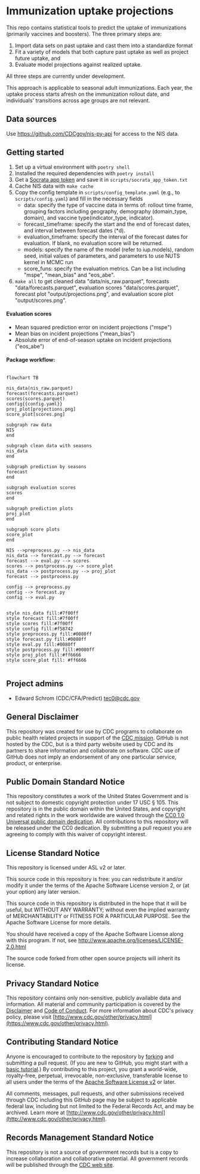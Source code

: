 # Immunization uptake projections

This repo contains statistical tools to predict the uptake of immunizations (primarily vaccines and boosters). The three primary steps are:

1. Import data sets on past uptake and cast them into a standardize format
2. Fit a variety of models that both capture past uptake as well as project future uptake, and
3. Evaluate model projections against realized uptake.

All three steps are currently under development.

This approach is applicable to seasonal adult immunizations. Each year, the uptake process starts afresh on the immunization rollout date, and individuals' transitions across age groups are not relevant.

## Data sources

Use <https://github.com/CDCgov/nis-py-api> for access to the NIS data.

## Getting started

1. Set up a virtual environment with `poetry shell`
2. Installed the required dependencies with `poetry install`
3. Get a [Socrata app token](https://github.com/CDCgov/nis-py-api?tab=readme-ov-file#getting-started) and save it in `scripts/socrata_app_token.txt`
4. Cache NIS data with `make cache`
5. Copy the config template in `scripts/config_template.yaml` (e.g., to `scripts/config.yaml`) and fill in the necessary fields
    - data: specify the type of vaccine data in terms of: rollout time frame, grouping factors including geography, demography (domain_type, domain), and vaccine type(indicator_type, indicator).
    - forecast_timeframe: specify the start and the end of forecast dates, and interval between forecast dates (*d).
    - evaluation_timeframe: specify the interval of the forecast dates for evaluation. If blank, no evaluation score will be returned.
    - models: specify the name of the model (refer to iup.models), random seed, initial values of parameters, and parameters to use NUTS kernel in MCMC run
    - score_funs: specify the evaluation metrics. Can be a list including "mspe", "mean_bias" and "eos_abe".
6. `make all` to get cleaned data "data/nis_raw.parquet", forecasts "data/forecasts.parquet", evaluation scores "data/scores.parquet", forecast plot "output/projections.png", and evaluation score plot "output/scores.png".

#### Evaluation scores
- Mean squared prediction error on incident projections ("mspe")
- Mean bias on incident projections ("mean_bias")
- Absolute error of end-of-season uptake on incident projections ("eos_abe")

#### Package workflow:

```mermaid

flowchart TB

nis_data(nis_raw.parquet)
forecast(forecasts.parquet)
scores(scores.parquet)
config{{config.yaml}}
proj_plot[projections.png]
score_plot[scores.png]

subgraph raw data
NIS
end

subgraph clean data with seasons
nis_data
end

subgraph prediction by seasons
forecast
end

subgraph evaluation scores
scores
end

subgraph prediction plots
proj_plot
end

subgraph score plots
score_plot
end

NIS -->preprocess.py --> nis_data
nis_data --> forecast.py --> forecast
forecast --> eval.py --> scores
scores --> postprocess.py --> score_plot
nis_data --> postprocess.py --> proj_plot
forecast --> postprocess.py

config --> preprocess.py
config --> forecast.py
config --> eval.py


style nis_data fill:#7f00ff
style forecast fill:#7f00ff
style scores fill:#7f00ff
style config fill:#f58742
style preprocess.py fill:#0080ff
style forecast.py fill:#0080ff
style eval.py fill:#0080ff
style postprocess.py fill:#0080ff
style proj_plot fill:#ff6666
style score_plot fill: #ff6666


```

## Project admins

- Edward Schrom (CDC/CFA/Predict) <tec0@cdc.gov>

## General Disclaimer

This repository was created for use by CDC programs to collaborate on public health related projects in support of the [CDC mission](https://www.cdc.gov/about/organization/mission.htm). GitHub is not hosted by the CDC, but is a third party website used by CDC and its partners to share information and collaborate on software. CDC use of GitHub does not imply an endorsement of any one particular service, product, or enterprise.

## Public Domain Standard Notice

This repository constitutes a work of the United States Government and is not
subject to domestic copyright protection under 17 USC § 105. This repository is in
the public domain within the United States, and copyright and related rights in
the work worldwide are waived through the [CC0 1.0 Universal public domain dedication](https://creativecommons.org/publicdomain/zero/1.0/).
All contributions to this repository will be released under the CC0 dedication. By
submitting a pull request you are agreeing to comply with this waiver of
copyright interest.

## License Standard Notice

This repository is licensed under ASL v2 or later.

This source code in this repository is free: you can redistribute it and/or modify it under
the terms of the Apache Software License version 2, or (at your option) any
later version.

This source code in this repository is distributed in the hope that it will be useful, but WITHOUT ANY
WARRANTY; without even the implied warranty of MERCHANTABILITY or FITNESS FOR A
PARTICULAR PURPOSE. See the Apache Software License for more details.

You should have received a copy of the Apache Software License along with this
program. If not, see http://www.apache.org/licenses/LICENSE-2.0.html

The source code forked from other open source projects will inherit its license.

## Privacy Standard Notice

This repository contains only non-sensitive, publicly available data and
information. All material and community participation is covered by the
[Disclaimer](https://github.com/CDCgov/template/blob/master/DISCLAIMER.md)
and [Code of Conduct](https://github.com/CDCgov/template/blob/master/code-of-conduct.md).
For more information about CDC's privacy policy, please visit [http://www.cdc.gov/other/privacy.html](https://www.cdc.gov/other/privacy.html).

## Contributing Standard Notice

Anyone is encouraged to contribute to the repository by [forking](https://help.github.com/articles/fork-a-repo)
and submitting a pull request. (If you are new to GitHub, you might start with a
[basic tutorial](https://help.github.com/articles/set-up-git).) By contributing
to this project, you grant a world-wide, royalty-free, perpetual, irrevocable,
non-exclusive, transferable license to all users under the terms of the
[Apache Software License v2](http://www.apache.org/licenses/LICENSE-2.0.html) or
later.

All comments, messages, pull requests, and other submissions received through
CDC including this GitHub page may be subject to applicable federal law, including but not limited to the Federal Records Act, and may be archived. Learn more at [http://www.cdc.gov/other/privacy.html](http://www.cdc.gov/other/privacy.html).

## Records Management Standard Notice

This repository is not a source of government records but is a copy to increase
collaboration and collaborative potential. All government records will be
published through the [CDC web site](http://www.cdc.gov).

